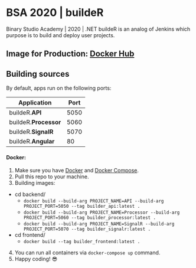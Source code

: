 # BSA 2020 | buildeR

Binary Studio Academy | 2020 | .NET buildeR is an analog of Jenkins which purpose is to build and deploy user projects.

##  Image for Production: [Docker Hub](https://hub.docker.com/u/bsa2020builder)

## Building sources
By default, apps run on the following ports:

| Application | Port |
|-|-|
| buildeR.**API** | 5050 |
| buildeR.**Processor** | 5060 |
| buildeR.**SignalR** | 5070 |
| buildeR.**Angular** | 80 |

#### Docker:
1. Make sure you have [Docker](https://www.docker.com) and [Docker Compose](https://docs.docker.com/compose/install).
2. Pull this repo to your machine.
3. Building images:
 - cd backend/
   - `docker build --build-arg PROJECT_NAME=API --build-arg PROJECT_PORT=5050 --tag builder_api:latest .`
   - `docker build --build-arg PROJECT_NAME=Processor --build-arg PROJECT_PORT=5060 --tag builder_processor:latest .`
   - `docker build --build-arg PROJECT_NAME=SignalR --build-arg PROJECT_PORT=5070 --tag builder_signalr:latest .`
 - cd frontend/
   - `docker build --tag builder_frontend:latest .`
 4. You can run all containers via `docker-compose up` command.
 5. Happy coding! :sunglasses:
